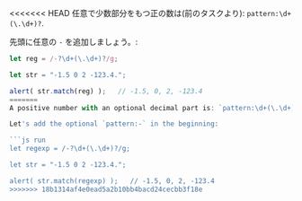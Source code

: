 <<<<<<< HEAD
任意で少数部分をもつ正の数は(前のタスクより): `pattern:\d+(\.\d+)?`.

先頭に任意の `-` を追加しましょう。:

```js run
let reg = /-?\d+(\.\d+)?/g;

let str = "-1.5 0 2 -123.4.";

alert( str.match(reg) );   // -1.5, 0, 2, -123.4
=======
A positive number with an optional decimal part is: `pattern:\d+(\.\d+)?`.

Let's add the optional `pattern:-` in the beginning:

```js run
let regexp = /-?\d+(\.\d+)?/g;

let str = "-1.5 0 2 -123.4.";

alert( str.match(regexp) );   // -1.5, 0, 2, -123.4
>>>>>>> 18b1314af4e0ead5a2b10bb4bacd24cecbb3f18e
```
